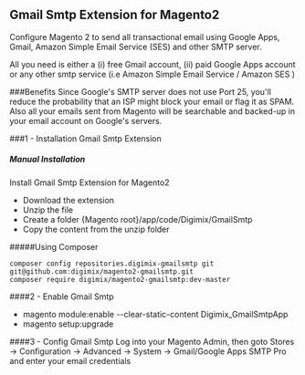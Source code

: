 ## Gmail Smtp Extension for Magento2
Configure Magento 2 to send all transactional email using Google Apps, Gmail, Amazon Simple Email Service (SES) and other SMTP server. 

All you need is either a (i) free Gmail account, (ii) paid Google Apps account or any other smtp service (i.e Amazon Simple Email Service / Amazon SES )

###Benefits
Since Google's SMTP server does not use Port 25, you'll reduce the probability that an ISP might block your email or flag it as SPAM. Also all your emails sent from Magento will be searchable and backed-up in your email account on Google's servers. 

###1 - Installation  Gmail Smtp Extension
##### Manual Installation
Install Gmail Smtp Extension for Magento2
 * Download the extension
 * Unzip the file
 * Create a folder {Magento root}/app/code/Digimix/GmailSmtp
 * Copy the content from the unzip folder


#####Using Composer

```
composer config repositories.digimix-gmailsmtp git git@github.com:digimix/magento2-gmailsmtp.git
composer require digimix/magento2-gmailsmtp:dev-master
```

####2 -  Enable Gmail Smtp 
 * magento module:enable --clear-static-content Digimix_GmailSmtpApp
 * magento setup:upgrade

####3 - Config Gmail Smtp 
Log into your Magento Admin, then goto Stores -> Configuration -> Advanced -> System -> Gmail/Google Apps SMTP Pro and enter your email credentials

